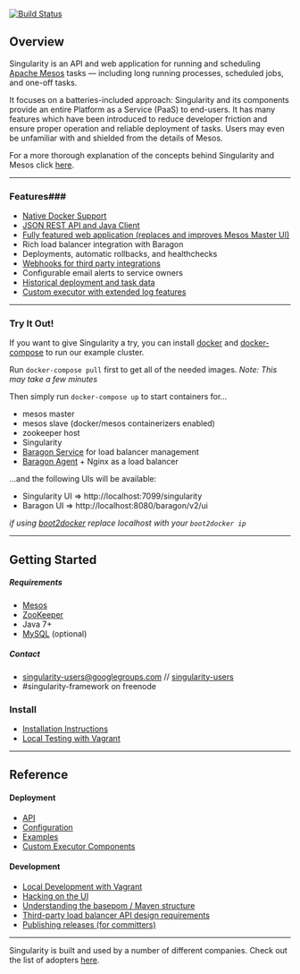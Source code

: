 [![Build Status](https://travis-ci.org/HubSpot/Singularity.svg?branch=master)](https://travis-ci.org/HubSpot/Singularity)

## Overview ##

Singularity is an API and web application for running and scheduling [Apache Mesos](http://mesos.apache.org/) tasks — including long running processes, scheduled jobs, and one-off tasks.

It focuses on a batteries-included approach: Singularity and its components provide an entire Platform as a Service (PaaS) to end-users. It has many features which have been introduced to reduce developer friction and ensure proper operation and reliable deployment of tasks. Users may even be unfamiliar with and shielded from the details of Mesos.

For a more thorough explanation of the concepts behind Singularity and Mesos click [here](Docs/details.md).

----------

### Features###

 - [Native Docker Support](Docs/containers.md)
 - [JSON REST API and Java Client](Docs/reference/api.md)
 - [Fully featured web application (replaces and improves Mesos Master UI)](Docs/ui.md)
 - Rich load balancer integration with Baragon
 - Deployments, automatic rollbacks, and healthchecks
 - [Webhooks for third party integrations](Docs/webhooks.md)
 - Configurable email alerts to service owners
 - [Historical deployment and task data](Docs/database.md)
 - [Custom executor with extended log features](Docs/details.md#optional-slave-components)

----------

### Try It Out! ###

If you want to give Singularity a try, you can install [docker](https://docs.docker.com/installation/) and [docker-compose](https://docs.docker.com/compose/#installation-and-set-up) to run our example cluster.

Run `docker-compose pull` first to get all of the needed images. *Note: This may take a few minutes*

Then simply run `docker-compose up` to start containers for...
- mesos master
- mesos slave (docker/mesos containerizers enabled)
- zookeeper host
- Singularity
- [Baragon Service](https://github.com/HubSpot/Baragon) for load balancer management
- [Baragon Agent](https://github.com/HubSpot/Baragon) + Nginx as a load balancer

...and the following UIs will be available:
- Singularity UI => http://localhost:7099/singularity
- Baragon UI => http://localhost:8080/baragon/v2/ui

*if using [boot2docker](http://boot2docker.io/) replace localhost with your `boot2docker ip`*

----------

## Getting Started ##
##### Requirements #####

 - [Mesos](http://mesos.apache.org/gettingstarted/)
 - [ZooKeeper](https://zookeeper.apache.org/doc/r3.4.6/zookeeperStarted.html) 
 - Java 7+
 - [MySQL](http://dev.mysql.com/usingmysql/get_started.html) (optional)

##### Contact #####

- [singularity-users@googlegroups.com](mailto:singularity-users@googlegroups.com) // [singularity-users](https://groups.google.com/forum/#!topic/singularity-users/)
- \#singularity-framework on freenode

### Install ###

- [Installation Instructions](Docs/install.md)
- [Local Testing with Vagrant](Docs/vagrant.md)

----------

## Reference ##

#### Deployment ####

 - [API](Docs/reference/api.md)
 - [Configuration](Docs/reference/configuration.md)
 - [Examples](Docs/reference/examples.md)
 - [Custom Executor Components](Docs/details.md#optional-slave-components)

#### Development ####

- [Local Development with Vagrant](Docs/development/vagrant.md)
- [Hacking on the UI](Docs/development/ui.md)
- [Understanding the basepom / Maven structure](Docs/development/basepom.md)
- [Third-party load balancer API design requirements](Docs/development/lbs.md)
- [Publishing releases (for committers)](Docs/development/maven.md)

----------

Singularity is built and used by a number of different companies. Check out the list of adopters [here](Docs/adopters.md). 
